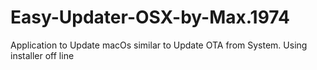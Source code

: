 # Easy-Updater-OSX-by-Max.1974
Application to Update macOs similar to Update OTA from System. Using installer off line
